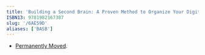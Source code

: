 ```yaml
---
title: 'Building a Second Brain: A Proven Method to Organize Your Digital Life and Unlock Your Creative Potential'
ISBN13: 9781982167387
slug: '/6AE59D'
aliases: ['BASB']
---
```


- [Permanently Moved](/w/6AE59D).
